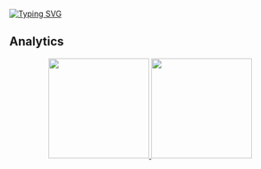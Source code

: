 [![Typing SVG](https://readme-typing-svg.herokuapp.com?vCenter=true&multiline=true&width=700&lines=Hi+my+name+is+Ben,+welcome+to+my+Github+profile!++++++++++++++++)](https://git.io/typing-svg)

## Analytics
<p align="center">
<a href="https://github.com/benwato">
  <img height="180em" src="https://github-readme-stats-eight-theta.vercel.app/api?username=benwato&show_icons=true&theme=algolia&include_all_commits=true&count_private=true"/>
  <img height="180em" src="https://github-readme-stats-eight-theta.vercel.app/api/top-langs/?username=benwato8&layout=compact&langs_count=8&theme=algolia"/>
</a>
</p>
